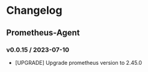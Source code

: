 # Changelog

## Prometheus-Agent

### v0.0.15 / 2023-07-10
* [UPGRADE] Upgrade prometheus version to 2.45.0
